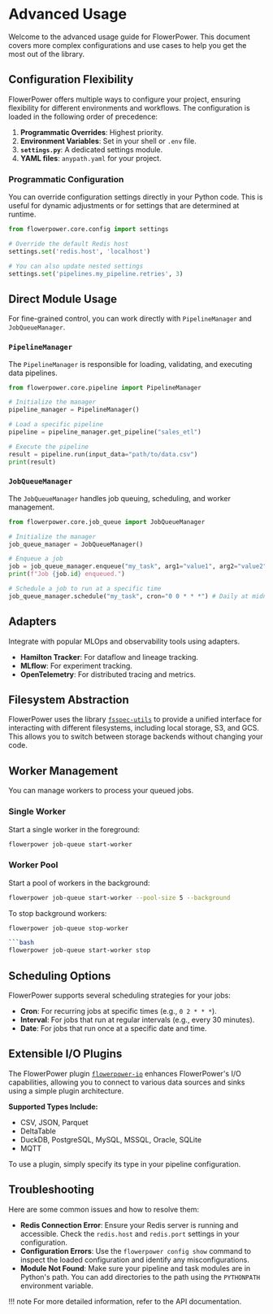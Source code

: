 # Advanced Usage

Welcome to the advanced usage guide for FlowerPower. This document covers more complex configurations and use cases to help you get the most out of the library.

## Configuration Flexibility

FlowerPower offers multiple ways to configure your project, ensuring flexibility for different environments and workflows. The configuration is loaded in the following order of precedence:

1.  **Programmatic Overrides**: Highest priority.
2.  **Environment Variables**: Set in your shell or `.env` file.
3.  **`settings.py`**: A dedicated settings module.
4.  **YAML files**: `anypath.yaml` for your project.

### Programmatic Configuration

You can override configuration settings directly in your Python code. This is useful for dynamic adjustments or for settings that are determined at runtime.

```python
from flowerpower.core.config import settings

# Override the default Redis host
settings.set('redis.host', 'localhost')

# You can also update nested settings
settings.set('pipelines.my_pipeline.retries', 3)
```

## Direct Module Usage

For fine-grained control, you can work directly with `PipelineManager` and `JobQueueManager`.

### `PipelineManager`

The `PipelineManager` is responsible for loading, validating, and executing data pipelines.

```python
from flowerpower.core.pipeline import PipelineManager

# Initialize the manager
pipeline_manager = PipelineManager()

# Load a specific pipeline
pipeline = pipeline_manager.get_pipeline("sales_etl")

# Execute the pipeline
result = pipeline.run(input_data="path/to/data.csv")
print(result)
```

### `JobQueueManager`

The `JobQueueManager` handles job queuing, scheduling, and worker management.

```python
from flowerpower.core.job_queue import JobQueueManager

# Initialize the manager
job_queue_manager = JobQueueManager()

# Enqueue a job
job = job_queue_manager.enqueue("my_task", arg1="value1", arg2="value2")
print(f"Job {job.id} enqueued.")

# Schedule a job to run at a specific time
job_queue_manager.schedule("my_task", cron="0 0 * * *") # Daily at midnight
```

## Adapters

Integrate with popular MLOps and observability tools using adapters.

*   **Hamilton Tracker**: For dataflow and lineage tracking.
*   **MLflow**: For experiment tracking.
*   **OpenTelemetry**: For distributed tracing and metrics.

## Filesystem Abstraction

FlowerPower uses the library [`fsspec-utils`](https://legout.github.io/fsspec-utils) to provide a unified interface for interacting with different filesystems, including local storage, S3, and GCS. This allows you to switch between storage backends without changing your code.

## Worker Management

You can manage workers to process your queued jobs.

### Single Worker

Start a single worker in the foreground:

```bash
flowerpower job-queue start-worker
```

### Worker Pool

Start a pool of workers in the background:
```bash
flowerpower job-queue start-worker --pool-size 5 --background
```

To stop background workers:
```bash
flowerpower job-queue stop-worker

```bash
flowerpower job-queue start-worker stop
```

## Scheduling Options

FlowerPower supports several scheduling strategies for your jobs:

*   **Cron**: For recurring jobs at specific times (e.g., `0 2 * * *`).
*   **Interval**: For jobs that run at regular intervals (e.g., every 30 minutes).
*   **Date**: For jobs that run once at a specific date and time.

## Extensible I/O Plugins

The FlowerPower plugin [`flowerpower-io`](https://legout.github.io/flowerpower-io) enhances FlowerPower's I/O capabilities, allowing you to connect to various data sources and sinks using a simple plugin architecture.

**Supported Types Include:**

*   CSV, JSON, Parquet
*   DeltaTable
*   DuckDB, PostgreSQL, MySQL, MSSQL, Oracle, SQLite
*   MQTT

To use a plugin, simply specify its type in your pipeline configuration.


## Troubleshooting

Here are some common issues and how to resolve them:

*   **Redis Connection Error**: Ensure your Redis server is running and accessible. Check the `redis.host` and `redis.port` settings in your configuration.
*   **Configuration Errors**: Use the `flowerpower config show` command to inspect the loaded configuration and identify any misconfigurations.
*   **Module Not Found**: Make sure your pipeline and task modules are in Python's path. You can add directories to the path using the `PYTHONPATH` environment variable.

!!! note
    For more detailed information, refer to the API documentation.